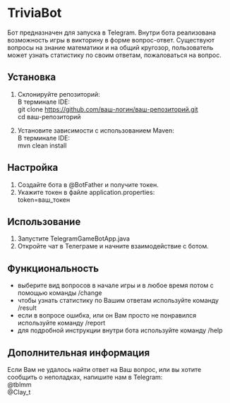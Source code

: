 # **TriviaBot**
Бот предназначен для запуска в Telegram. Внутри бота реализована возможность игры в викторину в форме вопрос-ответ. Существуют вопросы на знание математики и на общий кругозор, пользователь может узнать статистику по своим ответам, пожаловаться на вопрос.
## Установка
1. Склонируйте репозиторий:\
В терминале IDE: \
git clone https://github.com/ваш-логин/ваш-репозиторий.git \
cd ваш-репозиторий 

2. Установите зависимости с использованием Maven: \
В терминале IDE: \
mvn clean install
## Настройка
1. Создайте бота в @BotFather и получите токен.
2. Укажите токен в файле application.properties: \
token=ваш_токен
## Использование
1. Запустите TelegramGameBotApp.java
2. Откройте чат в Телеграме и начните взаимодействие с ботом.
## Функциональность
- выберите вид вопросов в начале игры и в любое время потом с помощью команды /change
- чтобы узнать статистику по Вашим ответам используйте команду /result
- если в вопросе ошибка, или он Вам просто не понравился используйте команду /report
- для подробной инструкции внутри бота используйте команду /help
## Дополнительная информация
Если Вам не удалось найти ответ на Ваш вопрос, или вы хотите сообщить о неполадках, напишите нам в Telegram:\
@tblmm\
@Clay_t
